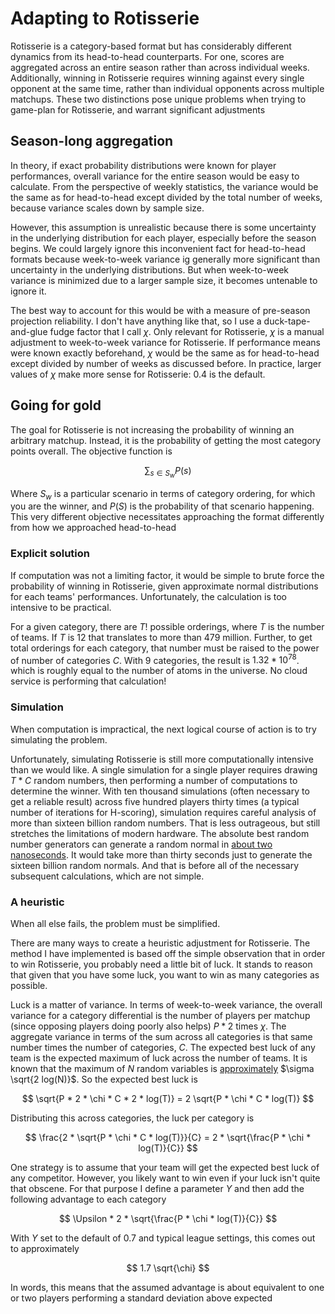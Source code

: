 # Adapting to Rotisserie

Rotisserie is a category-based format but has considerably different dynamics from its head-to-head counterparts. For one, scores are aggregated across an entire season rather than across individual weeks. Additionally, winning in Rotisserie requires winning against every single opponent at the same time, rather than individual opponents across multiple matchups. These two distinctions pose unique problems when trying to game-plan for Rotisserie, and warrant significant adjustments 

## Season-long aggregation

In theory, if exact probability distributions were known for player performances, overall variance for the entire season would be easy to calculate. From the perspective of weekly statistics, the variance would be the same as for head-to-head except divided by the total number of weeks, because variance scales down by sample size. 

However, this assumption is unrealistic because there is some uncertainty in the underlying distribution for each player, especially before the season begins. We could largely ignore this inconvenient fact for head-to-head formats because week-to-week variance ig generally more significant than uncertainty in the underlying distributions. But when week-to-week variance is minimized due to a larger sample size, it becomes untenable to ignore it. 

The best way to account for this would be with a measure of pre-season projection reliability. I don't have anything like that, so I use a duck-tape-and-glue fudge factor that I call $\chi$. Only relevant for Rotisserie, $\chi$ is a manual adjustment to week-to-week variance for Rotisserie. If performance means were known exactly beforehand, $\chi$ would be the same as for head-to-head except divided by number of weeks as discussed before. In practice, larger values of $\chi$ make more sense for Rotisserie: $0.4$ is the default. 

## Going for gold

The goal for Rotisserie is not increasing the probability of winning an arbitrary matchup. Instead, it is the probability of getting the most category points overall. The objective function is 

$$
\sum_{s \in S_w} P(s) 
$$

Where $S_w$ is a particular scenario in terms of category ordering, for which you are the winner, and $P(S)$ is the probability of that scenario happening. This very different objective necessitates approaching the format differently from how we approached head-to-head

### Explicit solution

If computation was not a limiting factor, it would be simple to brute force the probability of winning in Rotisserie, given approximate normal distributions for each teams' performances. Unfortunately, the calculation is too intensive to be practical.

For a given category, there are $T!$ possible orderings, where $T$ is the number of teams. If $T$ is $12$ that translates to more than $479$ million. Further, to get total orderings for each category, that number must be raised to the power of number of categories $C$. With $9$ categories, the result is $1.32 * 10^{78}$. which is roughly equal to the number of atoms in the universe. No cloud service is performing that calculation! 

### Simulation

When computation is impractical, the next logical course of action is to try simulating the problem. 

Unfortunately, simulating Rotisserie is still more computationally intensive than we would like. A single simulation for a single player requires drawing $T*C$ random numbers, then performing a number of computations to determine the winner. With ten thousand simulations (often necessary to get a reliable result) across five hundred players thirty times (a typical number of iterations for H-scoring), simulation requires careful analysis of more than sixteen billion random numbers. That is less outrageous, but still stretches the limitations of modern hardware. The absolute best random number generators can generate a random normal in [about two nanoseconds](https://github.com/miloyip/normaldist-benchmark). It would take more than thirty seconds just to generate the sixteen billion random normals. And that is before all of the necessary subsequent calculations, which are not simple. 

### A heuristic 

When all else fails, the problem must be simplified. 

There are many ways to create a heuristic adjustment for Rotisserie. The method I have implemented is based off the simple observation that in order to win Rotisserie, you probably need a little bit of luck. It stands to reason that given that you have some luck, you want to win as many categories as possible. 

Luck is a matter of variance. In terms of week-to-week variance, the overall variance for a category differential is the number of players per matchup (since opposing players doing poorly also helps) $P*2$ times $\chi$. The aggregate variance in terms of the sum across all categories is that same number times the number of categories, $C$. The expected best luck of any team is the expected maximum of luck across the number of teams. It is known that the maximum of $N$ random variables is [approximately](https://math.stackexchange.com/questions/89030/expectation-of-the-maximum-of-gaussian-random-variables) $\sigma \sqrt{2 log(N)}$. So the expected best luck is 

$$
\sqrt{P * 2 * \chi * C * 2 * log(T)}
= 2 \sqrt{P * \chi * C * log(T)}
$$

Distributing this across categories, the luck per category is 

$$
\frac{2 * \sqrt{P * \chi * C * log(T)}}{C} = 2 *  \sqrt{\frac{P * \chi * log(T)}{C}}
$$

One strategy is to assume that your team will get the expected best luck of any competitor. However, you likely want to win even if your luck isn't quite that obscene. For that purpose I define a parameter $\Upsilon$ and then add the following advantage to each category 

$$
\Upsilon * 2 *  \sqrt{\frac{P * \chi * log(T)}{C}}
$$

With $\Upsilon$ set to the default of $0.7$ and typical league settings, this comes out to approximately 

$$
1.7 \sqrt{\chi}
$$

In words, this means that the assumed advantage is about equivalent to one or two players performing a standard deviation above expected
